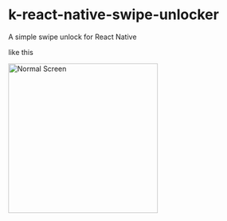 # k-react-native-swipe-unlocker
A simple swipe unlock for React Native

like this

<img width="300" src="https://leowang721.github.io/images/resource/k-react-native-swipe-unlocker/normal-screen.png" alt="Normal Screen" />